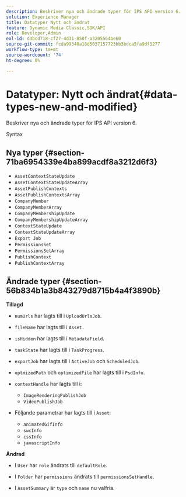 ```yaml
---
description: Beskriver nya och ändrade typer för IPS API version 6.
solution: Experience Manager
title: Datatyper Nytt och ändrat
feature: Dynamic Media Classic,SDK/API
role: Developer,Admin
exl-id: d3bcd718-cf27-4d31-850f-a3205564be60
source-git-commit: fcda99340a18d5037157723bb3bdca5fa9df3277
workflow-type: tm+mt
source-wordcount: '74'
ht-degree: 0%

---
```


# Datatyper: Nytt och ändrat{#data-types-new-and-modified}

Beskriver nya och ändrade typer för IPS API version 6.

Syntax

## Nya typer {#section-71ba6954339e4ba899acdf8a3212d6f3}

* `AssetContextStateUpdate`
* `AssetContextStateUpdateArray`
* `AssetPublishContexts`
* `AssetPublishContextsArray`
* `CompanyMember`
* `CompanyMemberArray`
* `CompanyMembershipUpdate`
* `CompanyMembershipUpdateArray`
* `ContextStateUpdate`
* `ContextStateUpdateArray`
* `Export Job`
* `PermissionsSet`
* `PermissionsSetArray`
* `PublishContext`
* `PublishContextArray`

## Ändrade typer {#section-56b834b1a3b843279d8715b4a4f3890b}

**Tillagd**

* `numUrls` har lagts till i `UploadUrlsJob`.

* `fileName` har lagts till i `Asset.`

* `isHidden` har lagts till i `MetadataField`.

* `taskState` har lagts till i `TaskProgress`.

* `exportJob` har lagts till i `ActiveJob` och `ScheduledJob`.

* `optmizedPath` och `optimizedFile` har lagts till i `PsdInfo`.

* `contextHandle` har lagts till i:

   * `ImageRenderingPublishJob`
   * `VideoPublishJob`

* Följande parametrar har lagts till i `Asset`:

   * `animatedGifInfo`
   * `swcInfo`
   * `cssInfo`
   * `javascriptInfo`

**Ändrad**

* I `User` har `role` ändrats till `defaultRole`.

* I `Folder` har `permissions` ändrats till `permissionsSetHandle`.

* I `AssetSummary` är `type` och `name` nu valfria.
